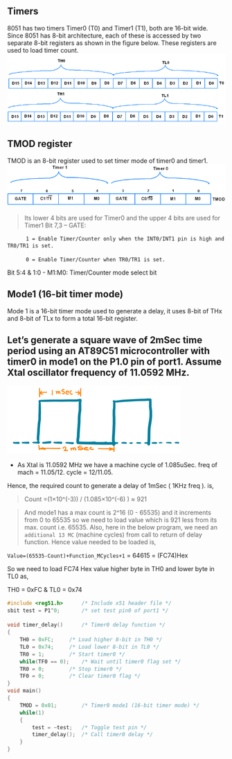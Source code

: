 ## Timers
8051 has two timers Timer0 (T0) and Timer1 (T1), both are 16-bit wide. Since 8051 has 8-bit architecture, each of these is accessed by two separate 8-bit registers as shown in the figure below. These registers are used to load timer count.
![alt text](image.png)

## TMOD register

TMOD is an 8-bit register used to set timer mode of timer0 and timer1.
![alt text](image-1.png)

> Its lower 4 bits are used for Timer0 and the upper 4 bits are used for Timer1
Bit 7,3 – GATE:

          1 = Enable Timer/Counter only when the INT0/INT1 pin is high and TR0/TR1 is set.

          0 = Enable Timer/Counter when TR0/TR1 is set.

Bit 5:4 & 1:0 - M1:M0: Timer/Counter mode select bit

## Mode1 (16-bit timer mode)
Mode 1 is a 16-bit timer mode used to generate a delay, it uses 8-bit of THx and 8-bit of TLx to form a total 16-bit register.

## Let’s generate a square wave of 2mSec time period using an AT89C51 microcontroller with timer0 in mode1 on the P1.0 pin of port1. Assume Xtal oscillator frequency of 11.0592 MHz.

![alt text](image-2.png)

- As Xtal is 11.0592 MHz we have a machine cycle of 1.085uSec.
freq of mach = 11.05/12.
cycle = 12/11.05.

Hence, the required count to generate a delay of 1mSec ( 1KHz freq ). is,

> Count =(1×10^(-3)) / (1.085×10^(-6) ) ≈ 921 

> And mode1 has a max count is 2^16 (0 - 65535) and it increments from 0 to 65535 so we need to load value which is 921 less from its max. count i.e. 65535. 
Also, here in the below program, we need an `additional 13 MC` (machine cycles) from call to return of delay function. Hence value needed to be loaded is,

 `Value=(65535-Count)+Function_MCycles+1` = 64615 = (FC74)Hex

So we need to load FC74 Hex value higher byte in TH0 and lower byte in TL0 as,

TH0 = 0xFC & TL0 = 0x74

```c
#include <reg51.h>		/* Include x51 header file */
sbit test = P1^0;		/* set test pin0 of port1 */ 

void timer_delay()		/* Timer0 delay function */
{
	TH0 = 0xFC;		/* Load higher 8-bit in TH0 */
	TL0 = 0x74;		/* Load lower 8-bit in TL0 */
	TR0 = 1;		/* Start timer0 */
	while(TF0 == 0);	/* Wait until timer0 flag set */
	TR0 = 0;		/* Stop timer0 */
	TF0 = 0;		/* Clear timer0 flag */
}
void main()
{
	TMOD = 0x01;		/* Timer0 mode1 (16-bit timer mode) */
	while(1)
	{
		test = ~test;	/* Toggle test pin */
		timer_delay();	/* Call timer0 delay */
	}
}
```